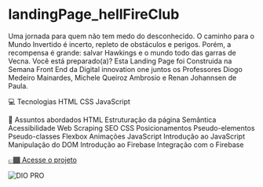 # landingPage_hellFireClub

Uma jornada para quem não tem medo do desconhecido. O caminho para o Mundo Invertido é incerto, repleto de obstáculos e perigos. Porém, a recompensa é grande: salvar Hawkings e o mundo todo das garras de Vecna. Você está preparado(a)?
Esta Landing Page foi Construida na Semana Front End da Digital innovation one juntos os Professores Diogo Medeiro Mainardes, Michele Queiroz Ambrosio e Renan Johannsen de Paula.

💻 Tecnologias
HTML
CSS
JavaScript

💬 Assuntos abordados
HTML
Estruturação da página
Semântica
Acessibilidade
Web Scraping
SEO
CSS
Posicionamentos
Pseudo-elementos
Pseudo-classes
Flexbox
Animações
JavaScript
Introdução ao JavaScript
Manipulação do DOM
Introdução ao Firebase
Integração com o Firebase

[ 👉🏾 Acesse o projeto](https://cleberbau.github.io/landingPage_hellFireClub/)

![DIO PRO](https://user-images.githubusercontent.com/97200642/188999164-3ceb734f-222f-439c-a71c-9796686d755f.jpg)
